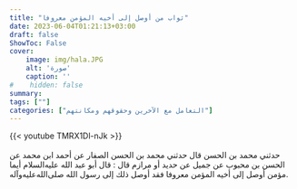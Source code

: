 ```yaml
---
title: "ثواب من أوصل إلى أخيه المؤمن معروفا"
date: 2023-06-04T01:21:13+03:00
draft: false
ShowToc: False
cover:
    image: img/hala.JPG
    alt: 'صورة'
    caption: ''
#    hidden: false
summary: 
tags: [""]
categories: ["التعامل مع الآخرين وحقوقهم ومكانتهم"]
---
```

{{< youtube TMRX1Dl-nJk >}}  
 <br>
حدثني محمد بن الحسن قال حدثني محمد بن الحسن الصفار عن أحمد 
ابن محمد عن الحسن بن محبوب عن جميل عن حديد أو مرازم قال : قال
أبو عبد الله عليه‌السلام أيما مؤمن أوصل إلى أخيه المؤمن معروفا فقد أوصل ذلك
إلى رسول الله صلى‌الله‌عليه‌وآله.


